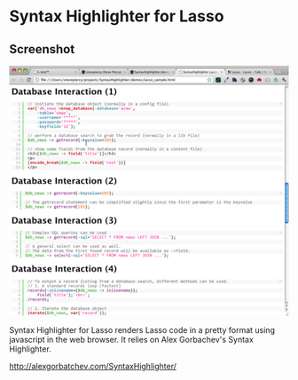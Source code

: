 Syntax Highlighter for Lasso
============================

Screenshot
----------
![Syntax Highlighter for Lasso](lasso_syntax_highlighter.png)

Syntax Highlighter for Lasso renders Lasso code in a pretty format using javascript in the web browser.  It relies on Alex Gorbachev's Syntax Highlighter.

<http://alexgorbatchev.com/SyntaxHighlighter/>
